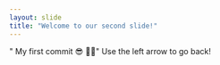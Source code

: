 ```yaml
---
layout: slide
title: "Welcome to our second slide!"
---
```

" My first commit 😎 ✌🏽"
Use the left arrow to go back!

